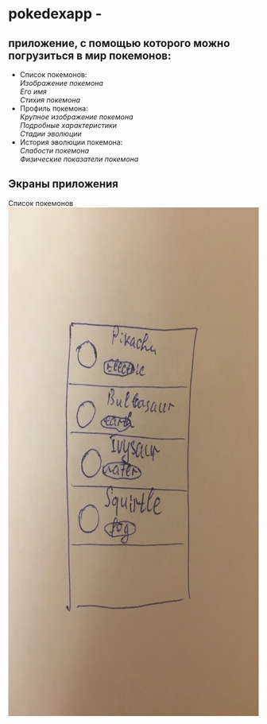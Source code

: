 # pokedexapp -
## приложение, с помощью которого можно погрузиться в мир покемонов:
* Список покемонов:  
    *Изображение покемона*  
    *Его имя*  
    *Стихия покемона*  
* Профиль покемона:  
    *Крупное изображение покемона*  
    *Подробные характеристики*  
    *Стадии эволюции*  
* История эволюции покемона:  
    *Слабости покемона*  
    *Физические показатели покемона*  
    
## Экраны приложения
Список покемонов  
<a href="url"><img src="https://github.com/Paulik8/pokedexapp/blob/master/screenshots/list.jpg" align="left" height="1024" width="768" ></a>
    
